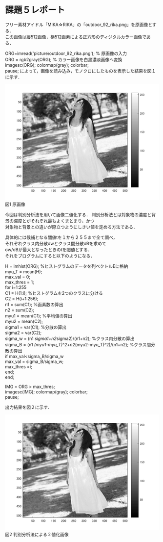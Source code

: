 # 課題５レポート

フリー素材アイドル「MIKA☆RIKA」の「outdoor_92_rika.png」を原画像とする．  
この画像は縦512画像，横512画素による正方形のディジタルカラー画像である．  

ORG=imread('picture\outdoor_92_rika.png'); % 原画像の入力  
ORG = rgb2gray(ORG); % カラー画像を白黒濃淡画像へ変換  
imagesc(ORG); colormap(gray); colorbar;  
pause; 
によって，画像を読み込み，モノクロにしたものを表示した結果を図１に示す．

![原画像](https://github.com/KenTamari/lecture_image_processing/blob/master/picture/kadai3/img0.PNG?raw=true)  
図1 原画像


今回は判別分析法を用いて画像二値化する．
判別分析法とは対象物の濃度と背景の濃度とがそれぞれ最もよくまとまり，かつ  
対象物と背景との違いが際立つようにしきい値を定める方法である．  

具体的には候補となる閾値tを１から２５５まで全て調べ，  
それぞれクラス内分散σwとクラス間分散σBを求めて  
σw/σBが最大となったときのtを閾値とする．  
それをプログラムにすると以下のようになる．


H = imhist(ORG); %ヒストグラムのデータを列ベクトルEに格納  
myu_T = mean(H);  
max_val = 0;  
max_thres = 1;  
for i=1:255  
C1 = H(1:i); %ヒストグラムを2つのクラスに分ける  
C2 = H(i+1:256);  
n1 = sum(C1); %画素数の算出  
n2 = sum(C2);  
myu1 = mean(C1); %平均値の算出  
myu2 = mean(C2);  
sigma1 = var(C1); %分散の算出  
sigma2 = var(C2);  
sigma_w = (n1 *sigma1+n2*sigma2)/(n1+n2); %クラス内分散の算出  
sigma_B = (n1 *(myu1-myu_T)^2+n2*(myu2-myu_T)^2)/(n1+n2); %クラス間分散の算出  
if max_val<sigma_B/sigma_w  
max_val = sigma_B/sigma_w;  
max_thres =i;  
end;  
end;  

IMG = ORG > max_thres;  
imagesc(IMG); colormap(gray); colorbar;  
pause;  


出力結果を図２に示す．

![原画像](https://github.com/KenTamari/lecture_image_processing/blob/master/picture/kadai3/img0.PNG?raw=true)  
図2 判別分析法による２値化画像

